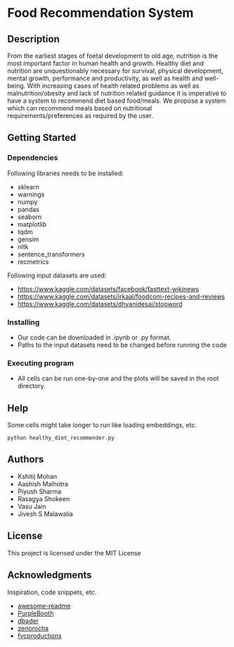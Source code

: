 # Food Recommendation System



## Description

From the earliest stages of foetal development to old age, nutrition is the most important factor in human health and growth. Healthy
diet and nutrition are unquestionably necessary for survival, physical development, mental growth, performance and productivity, as well as health and well-being. With increasing cases of health related problems as well as malnutrition/obesity and lack of nutrition related guidance it is imperative to have a system to recommend diet based food/meals. We propose a system which can recommend meals based on nutritional requirements/preferences as required
by the user.

## Getting Started

### Dependencies

Following libraries needs to be installed:
* sklearn
* warnings
* numpy
* pandas
* seaborn
* matplotlib
* tqdm
* gensim
* nltk
* sentence_transformers
* recmetrics

Following input datasets are used:
* https://www.kaggle.com/datasets/facebook/fasttext-wikinews
* https://www.kaggle.com/datasets/irkaal/foodcom-recipes-and-reviews
* https://www.kaggle.com/datasets/dhyanidesai/stopword

### Installing

* Our code can be downloaded in .ipynb or .py format.
* Paths to the input datasets need to be changed before running the code

### Executing program

* All cells can be run one-by-one and the plots will be saved in the root directory.

## Help

Some cells might take longer to run like loading embeddings, etc.
```
python healthy_diet_recommender.py
```

## Authors

* Kshitij Mohan
* Aashish Malhotra
* Piyush Sharma
* Rasagya Shokeen
* Vasu Jain
* Jivesh S Malawalia

## License

This project is licensed under the MIT License

## Acknowledgments

Inspiration, code snippets, etc.
* [awesome-readme](https://github.com/matiassingers/awesome-readme)
* [PurpleBooth](https://gist.github.com/PurpleBooth/109311bb0361f32d87a2)
* [dbader](https://github.com/dbader/readme-template)
* [zenorocha](https://gist.github.com/zenorocha/4526327)
* [fvcproductions](https://gist.github.com/fvcproductions/1bfc2d4aecb01a834b46)
